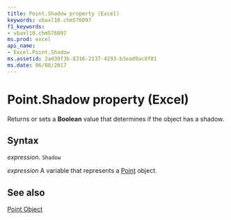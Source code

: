 ```yaml
---
title: Point.Shadow property (Excel)
keywords: vbaxl10.chm576097
f1_keywords:
- vbaxl10.chm576097
ms.prod: excel
api_name:
- Excel.Point.Shadow
ms.assetid: 2ad39f3b-8316-2137-4293-b3ead9ac8f81
ms.date: 06/08/2017
---
```



# Point.Shadow property (Excel)

Returns or sets a  **Boolean** value that determines if the object has a shadow.


## Syntax

 _expression_. `Shadow`

 _expression_ A variable that represents a [Point](Excel.Point-graph-object.md) object.


## See also


[Point Object](Excel.Point(object).md)

